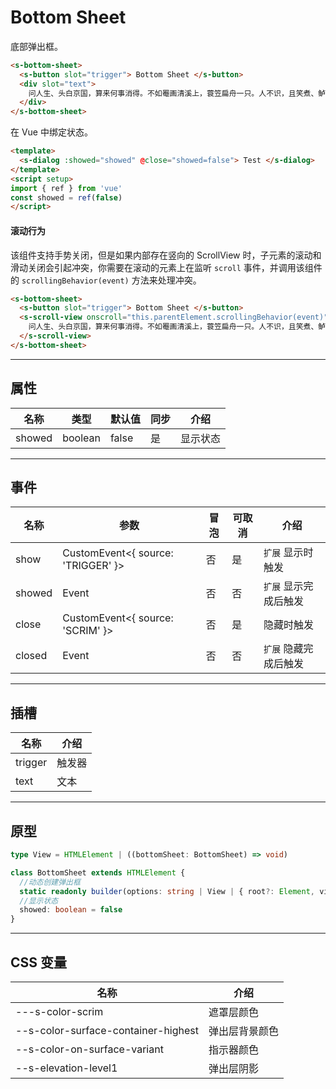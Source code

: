# Bottom Sheet

底部弹出框。

```html preview
<s-bottom-sheet>
  <s-button slot="trigger"> Bottom Sheet </s-button>
  <div slot="text">
    问人生、头白京国，算来何事消得。不如罨画清溪上，蓑笠扁舟一只。人不识，且笑煮、鲈鱼趁著莼丝碧。无端酸鼻，向岐路消魂，征轮驿骑，断雁西风急。 英雄辈，事业东西南北。临风因甚泣。酬知有愿频挥手，零雨凄其此日。休太息，须信道、诸公衮衮皆虚掷。年来踪迹。有多少雄心，几翻恶梦，泪点霜华织。
  </div>
</s-bottom-sheet>
```

在 Vue 中绑定状态。

```html
<template>
  <s-dialog :showed="showed" @close="showed=false"> Test </s-dialog>
</template>
<script setup>
import { ref } from 'vue'
const showed = ref(false)
</script>
```

#### 滚动行为

该组件支持手势关闭，但是如果内部存在竖向的 ScrollView 时，子元素的滚动和滑动关闭会引起冲突，你需要在滚动的元素上在监听 `scroll` 事件，并调用该组件的 `scrollingBehavior(event)` 方法来处理冲突。

```html preview
<s-bottom-sheet>
  <s-button slot="trigger"> Bottom Sheet </s-button>
  <s-scroll-view onscroll="this.parentElement.scrollingBehavior(event)">
    问人生、头白京国，算来何事消得。不如罨画清溪上，蓑笠扁舟一只。人不识，且笑煮、鲈鱼趁著莼丝碧。无端酸鼻，向岐路消魂，征轮驿骑，断雁西风急。 英雄辈，事业东西南北。临风因甚泣。酬知有愿频挥手，零雨凄其此日。休太息，须信道、诸公衮衮皆虚掷。年来踪迹。有多少雄心，几翻恶梦，泪点霜华织。
  </s-scroll-view>
</s-bottom-sheet>
```

---

## 属性

| 名称   | 类型     | 默认值 | 同步 | 介绍    |
| ------ | ------- | ------ | --- | ------- |
| showed | boolean | false  | 是  | 显示状态 |

---

## 事件

| 名称   | 参数                                | 冒泡 | 可取消 | 介绍                |
| ------ |----------------------------------- |------|------ |-------------------- |
| show   | CustomEvent<{ source: 'TRIGGER' }> | 否   | 是    | `扩展` 显示时触发     |
| showed | Event                              | 否   | 否    | `扩展` 显示完成后触发 |
| close  | CustomEvent<{ source: 'SCRIM' }>   | 否   | 是    | 隐藏时触发           |
| closed | Event                              | 否   | 否    | `扩展` 隐藏完成后触发 |

---

## 插槽

| 名称    | 介绍     |
| ------- | ------- |
| trigger | 触发器   |
| text    | 文本     |

---

## 原型

```ts
type View = HTMLElement | ((bottomSheet: BottomSheet) => void)

class BottomSheet extends HTMLElement {
  //动态创建弹出框
  static readonly builder(options: string | View | { root?: Element, view: View }): BottomSheet
  //显示状态
  showed: boolean = false
} 
```

---

## CSS 变量

| 名称                                | 介绍           |
| ----------------------------------- | ------------- |
| ---s-color-scrim                    | 遮罩层颜色     |
| --s-color-surface-container-highest | 弹出层背景颜色 |
| --s-color-on-surface-variant        | 指示器颜色     |
| --s-elevation-level1                | 弹出层阴影     |